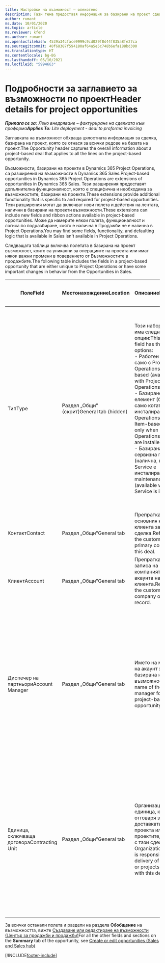 ```yaml
---
title: Настройки на възможност – олекотено
description: Тази тема предоставя информация за базирани на проект сделки и базирани на проект редове на възможност.
author: rumant
ms.date: 10/01/2020
ms.topic: article
ms.reviewer: kfend
ms.author: rumant
ms.openlocfilehash: 4539a34cface9999c9cd029f8d44f835a8fe27ca
ms.sourcegitcommit: 40f68387f594180af64a5e5c748b6efa188bd300
ms.translationtype: HT
ms.contentlocale: bg-BG
ms.lasthandoff: 05/10/2021
ms.locfileid: "5994663"
---
```

# <a name="header-details-for-project-opportunities"></a><span data-ttu-id="861a7-103">Подробности за заглавието за възможности по проект</span><span class="sxs-lookup"><span data-stu-id="861a7-103">Header details for project opportunities</span></span>

<span data-ttu-id="861a7-104">_**Прилага се за:** Леко внедряване – фактуриране на сделката към проформа_</span><span class="sxs-lookup"><span data-stu-id="861a7-104">_**Applies To:** Lite deployment - deal to proforma invoicing_</span></span>

<span data-ttu-id="861a7-105">Заглавката на възможност обхваща цялостната информация за сделка, базирана на проект, която се отнася за всички редове на базата на проект.</span><span class="sxs-lookup"><span data-stu-id="861a7-105">The Opportunity header captures the overall information about a project-based deal that applies to all the lines on the project-based opportunity.</span></span>

<span data-ttu-id="861a7-106">Възможности, базирани на проекти в Dynamics 365 Project Operations, са разширения на възможности в Dynamics 365 Sales.</span><span class="sxs-lookup"><span data-stu-id="861a7-106">Project-based opportunities in Dynamics 365 Project Operations are extensions of opportunities in Dynamics 365 Sales.</span></span> <span data-ttu-id="861a7-107">Тези разширения предоставят допълнителна функционалност, която е специфична и необходима за възможностите, базирани на проекти.</span><span class="sxs-lookup"><span data-stu-id="861a7-107">These extensions provide additional functionality that is specific to and required for project-based opportunities.</span></span> <span data-ttu-id="861a7-108">Тези разширения могат да включват нови полета и действия на лентата, налични в базирани на проекти възможности.</span><span class="sxs-lookup"><span data-stu-id="861a7-108">These extensions can include new fields and ribbon actions available in project-based opportunities.</span></span> <span data-ttu-id="861a7-109">Може да намерите някои полета, функционалност и логика по подразбиране, която е налична в Продажби не е налична в Project Operations.</span><span class="sxs-lookup"><span data-stu-id="861a7-109">You may find some fields, functionality, and defaulting logic that is available in Sales isn't available in Project Operations.</span></span>

<span data-ttu-id="861a7-110">Следващата таблица включва полетата в базирана на проект възможност, които са уникални за операциите на проекта или имат някои важни промени в поведението от Възможностите в продажбите.</span><span class="sxs-lookup"><span data-stu-id="861a7-110">The following table includes the fields in a project-based opportunity that are either unique to Project Operations or have some important changes in behavior from the Opportunities in Sales.</span></span>

| <span data-ttu-id="861a7-111">**Поле**</span><span class="sxs-lookup"><span data-stu-id="861a7-111">**Field**</span></span> | <span data-ttu-id="861a7-112">**Местонахождение**</span><span class="sxs-lookup"><span data-stu-id="861a7-112">**Location**</span></span> | <span data-ttu-id="861a7-113">**Описание**</span><span class="sxs-lookup"><span data-stu-id="861a7-113">**Description**</span></span> | <span data-ttu-id="861a7-114">**Въздействие надолу по течението**</span><span class="sxs-lookup"><span data-stu-id="861a7-114">**Downstream impact**</span></span> |
| --- | --- | --- | --- |
| <span data-ttu-id="861a7-115">Тип</span><span class="sxs-lookup"><span data-stu-id="861a7-115">Type</span></span> | <span data-ttu-id="861a7-116">Раздел „Общи” (скрит)</span><span class="sxs-lookup"><span data-stu-id="861a7-116">General tab (hidden)</span></span> | <span data-ttu-id="861a7-117">Този набор от опции има следните опции:</span><span class="sxs-lookup"><span data-stu-id="861a7-117">This option set field has the following options:</span></span></br><span data-ttu-id="861a7-118">- Работен (налично само с Project Operations)</span><span class="sxs-lookup"><span data-stu-id="861a7-118">- Work-based (available only with Project Operations)</span></span></br><span data-ttu-id="861a7-119">- Базирано на елемент (базиран само когато са инсталирани Project Operations и Sales)</span><span class="sxs-lookup"><span data-stu-id="861a7-119">- Item-based (available only when Project Operations and Sales are installed)</span></span></br><span data-ttu-id="861a7-120">- Базирана на сервизна поддръжка (налична, когато Field Service е инсталиран)</span><span class="sxs-lookup"><span data-stu-id="861a7-120">- Service maintenance-based (available when Field Service is installed)</span></span> | <span data-ttu-id="861a7-121">Когато използвате Project Operations, стойността на това поле автоматично се задава на **На базата на работа**, което класифицира възможността като базирана на проект.</span><span class="sxs-lookup"><span data-stu-id="861a7-121">When you use Project Operations, this field value is automatically set to **Work-based** which classifies the Opportunity as project-based.</span></span> <span data-ttu-id="861a7-122">Възможността трябва да е базирана на проект, за да се активират всички специфични за проекта разширения и функционалност в процеса на продажби надолу по веригата за тази сделка.</span><span class="sxs-lookup"><span data-stu-id="861a7-122">An Opportunity should be project-based to enable all project-specific extensions and functionality in the downstream sales process for this deal.</span></span> |
| <span data-ttu-id="861a7-123">Контакт</span><span class="sxs-lookup"><span data-stu-id="861a7-123">Contact</span></span> | <span data-ttu-id="861a7-124">Раздел „Общи”</span><span class="sxs-lookup"><span data-stu-id="861a7-124">General tab</span></span> | <span data-ttu-id="861a7-125">Препратка към основния контакт на клиента за тази сделка.</span><span class="sxs-lookup"><span data-stu-id="861a7-125">Reference to the customer's primary contact for this deal.</span></span> | |
| <span data-ttu-id="861a7-126">Клиент</span><span class="sxs-lookup"><span data-stu-id="861a7-126">Account</span></span> | <span data-ttu-id="861a7-127">Раздел „Общи”</span><span class="sxs-lookup"><span data-stu-id="861a7-127">General tab</span></span> | <span data-ttu-id="861a7-128">Препратка към записа на компанията или акаунта на клиента.</span><span class="sxs-lookup"><span data-stu-id="861a7-128">Reference to the customer's company or account record.</span></span> | |
| <span data-ttu-id="861a7-129">Диспечер на партньори</span><span class="sxs-lookup"><span data-stu-id="861a7-129">Account Manager</span></span> | <span data-ttu-id="861a7-130">Раздел „Общи”</span><span class="sxs-lookup"><span data-stu-id="861a7-130">General tab</span></span> | <span data-ttu-id="861a7-131">Името на мениджъра на акаунт за тази базирана на проект възможност.</span><span class="sxs-lookup"><span data-stu-id="861a7-131">The name of the Account manager for this project-based opportunity.</span></span> | <span data-ttu-id="861a7-132">Мениджърът на акаунтите отговаря за управлението на взаимоотношенията с клиента чрез завършването на този проект.</span><span class="sxs-lookup"><span data-stu-id="861a7-132">The Account manager is responsible for managing the relationship with the customer through the completion of this project.</span></span> <span data-ttu-id="861a7-133">Въз основа на резервирания запис на ресурс, свързан с мениджъра на акаунти, договарящата се единица се задава по подразбиране.</span><span class="sxs-lookup"><span data-stu-id="861a7-133">Based on the bookable resource record tied to the Account manager, the contracting unit is defaulted.</span></span> |
| <span data-ttu-id="861a7-134">Единица, сключваща договора</span><span class="sxs-lookup"><span data-stu-id="861a7-134">Contracting Unit</span></span> | <span data-ttu-id="861a7-135">Раздел „Общи”</span><span class="sxs-lookup"><span data-stu-id="861a7-135">General tab</span></span> | <span data-ttu-id="861a7-136">Организационната единица, която отговаря за доставката на проекта или проектите, свързани с тази сделка.</span><span class="sxs-lookup"><span data-stu-id="861a7-136">The Organization unit that is responsible for the delivery of the project or projects associated with this deal.</span></span> | <span data-ttu-id="861a7-137">Възложителят е подразделението на компанията, което ще изпълнява проектите след приключване на сделката.</span><span class="sxs-lookup"><span data-stu-id="861a7-137">The contracting unit is the division of the company that will complete the project(s) after the deal is closed.</span></span> <span data-ttu-id="861a7-138">Всяко сключващо звено има валута и тази валута се използва за отчитане на приблизителни и действителни разходи, направени по време на проекта.</span><span class="sxs-lookup"><span data-stu-id="861a7-138">Every contracting unit has a currency, and this currency is used to report estimated and actual costs incurred during the project.</span></span> |

<span data-ttu-id="861a7-139">За всички останали полета и раздели на раздела **Обобщение** на възможността, вижте [Създаване или редактиране на възможности (Център за продажби и продажби)](/dynamics365/sales-enterprise/create-edit-opportunity-sales)</span><span class="sxs-lookup"><span data-stu-id="861a7-139">For all the other fields and sections on the **Summary** tab of the opportunity, see [Create or edit opportunities (Sales and Sales hub)](/dynamics365/sales-enterprise/create-edit-opportunity-sales)</span></span>


[!INCLUDE[footer-include](../../includes/footer-banner.md)]
